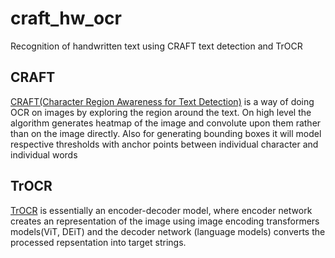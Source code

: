 # craft_hw_ocr
Recognition of handwritten text using CRAFT text detection and TrOCR

## CRAFT

[CRAFT(Character Region Awareness for Text Detection)](https://arxiv.org/abs/1904.01941) is a way of doing OCR on images by exploring the region around the text. On high level the algorithm generates heatmap of the image and convolute upon them rather than on the image directly. Also for generating bounding boxes it will model respective thresholds with anchor points between individual character and individual words

## TrOCR

[TrOCR](https://huggingface.co/transformers/model_doc/trocr.html#) is essentially an encoder-decoder model, where encoder network creates an representation of the image using image encoding transformers models(ViT, DEiT) and the decoder network (language models) converts the processed repsentation into target strings. 
